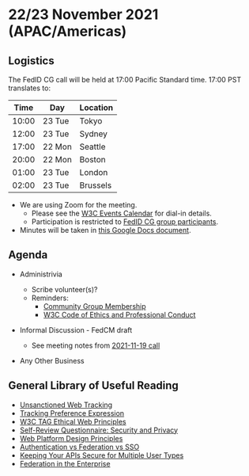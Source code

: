# 22/23 November 2021 (APAC/Americas)

## Logistics

The FedID CG call will be held at 17:00 Pacific Standard time. 17:00 PST translates to:

| Time         | Day    | Location      |
| ------------ | ------ | ------------- |
| 10:00        | 23 Tue | Tokyo         |
| 12:00        | 23 Tue | Sydney        |
| 17:00        | 22 Mon | Seattle       |
| 20:00        | 22 Mon | Boston        |
| 01:00        | 23 Tue | London        |
| 02:00        | 23 Tue | Brussels      |

* We are using Zoom for the meeting.
    * Please see the [W3C Events Calendar](https://www.w3.org/events/meetings/359d1ef8-6918-4a5f-bc7a-3ec23366752b/20210830T170000) for dial-in details. 
    * Participation is restricted to [FedID CG group participants](https://www.w3.org/community/fed-id/participants).
* Minutes will be taken in [this Google Docs document](https://docs.google.com/document/d/1O7Rn8Aj4rsYWohdEP61lnGdgkai0xTZFQgm7XEA0RBM/edit#).


## Agenda

* Administrivia
  * Scribe volunteer(s)?
  * Reminders: 
     * [Community Group Membership](https://www.w3.org/community/fed-id/)
     * [W3C Code of Ethics and Professional Conduct](https://www.w3.org/Consortium/cepc/)

* Informal Discussion - FedCM draft
   * See meeting notes from [2021-11-19 call](https://github.com/fedidcg/meetings/tree/main/2021)

* Any Other Business


## General Library of Useful Reading
* [Unsanctioned Web Tracking](https://www.w3.org/2001/tag/doc/unsanctioned-tracking/)
* [Tracking Preference Expression](https://www.w3.org/TR/tracking-dnt/)
* [W3C TAG Ethical Web Principles](https://www.w3.org/2001/tag/doc/ethical-web-principles/)
* [Self-Review Questionnaire: Security and Privacy](https://www.w3.org/TR/security-privacy-questionnaire/) 
* [Web Platform Design Principles](https://w3ctag.github.io/design-principles/)
* [Authentication vs Federation vs SSO](https://medium.com/@robert.broeckelmann/authentication-vs-federation-vs-sso-9586b06b1380)
* [Keeping Your APIs Secure for Multiple User Types](https://medium.com/@robert.broeckelmann/keeping-your-apis-secure-for-multiple-user-types-d5c627793c4c)
* [Federation in the Enterprise](https://bok.idpro.org/article/id/62/)

